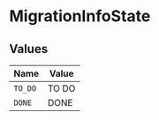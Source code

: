 # MigrationInfoState


## Values

| Name    | Value   |
| ------- | ------- |
| `TO_DO` | TO DO   |
| `DONE`  | DONE    |